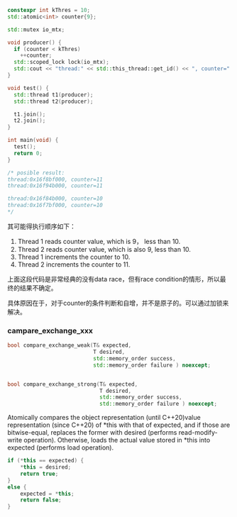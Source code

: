 ```cpp
constexpr int kThres = 10;
std::atomic<int> counter{9};

std::mutex io_mtx;

void producer() {
  if (counter < kThres)
    ++counter;
  std::scoped_lock lock(io_mtx);
  std::cout << "thread:" << std::this_thread::get_id() << ", counter=" << counter << std::endl;
}

void test() {
  std::thread t1(producer);
  std::thread t2(producer);

  t1.join();
  t2.join();
}

int main(void) {
  test();
  return 0;
}

/* posible result:
thread:0x16f8bf000, counter=11
thread:0x16f94b000, counter=11

thread:0x16f84b000, counter=10
thread:0x16f7bf000, counter=10
*/
```

其可能得执行顺序如下：

1. Thread 1 reads counter value, which is 9， less than 10.
2. Thread 2 reads counter value, which is also 9, less than 10.
3. Thread 1 increments the counter to 10.
4. Thread 2 increments the counter to 11.

上面这段代码是非常经典的没有data race，但有race condition的情形，所以最终的结果不确定。

具体原因在于，对于counter的条件判断和自增，并不是原子的。可以通过加锁来解决。

### campare_exchange_xxx

```cpp
bool compare_exchange_weak(T& expected, 
                           T desired,
                           std::memory_order success,
                           std::memory_order failure ) noexcept;


bool compare_exchange_strong(T& expected, 
                             T desired,
                             std::memory_order success,
                             std::memory_order failure ) noexcept;
```

Atomically compares the object representation (until C++20)value representation (since C++20) of *this with that of expected, 
and if those are bitwise-equal, replaces the former with desired (performs read-modify-write operation). Otherwise, loads the actual value stored in *this into expected (performs load operation).

```cpp
if (*this == expected) {
    *this = desired;
    return true;
}
else {
    expected = *this;
    return false;
}
```